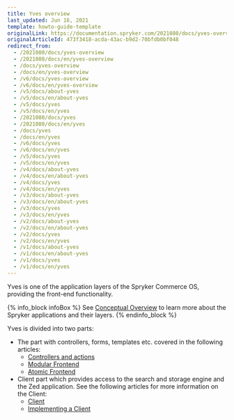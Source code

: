 ```yaml
---
title: Yves overview
last_updated: Jun 16, 2021
template: howto-guide-template
originalLink: https://documentation.spryker.com/2021080/docs/yves-overview
originalArticleId: 473f3418-acda-43ac-b9d2-70bfdb0bf048
redirect_from:
  - /2021080/docs/yves-overview
  - /2021080/docs/en/yves-overview
  - /docs/yves-overview
  - /docs/en/yves-overview
  - /v6/docs/yves-overview
  - /v6/docs/en/yves-overview
  - /v5/docs/about-yves
  - /v5/docs/en/about-yves
  - /v5/docs/yves
  - /v5/docs/en/yves
  - /2021080/docs/yves
  - /2021080/docs/en/yves
  - /docs/yves
  - /docs/en/yves
  - /v6/docs/yves
  - /v6/docs/en/yves
  - /v5/docs/yves
  - /v5/docs/en/yves
  - /v4/docs/about-yves
  - /v4/docs/en/about-yves
  - /v4/docs/yves
  - /v4/docs/en/yves
  - /v3/docs/about-yves
  - /v3/docs/en/about-yves
  - /v3/docs/yves
  - /v3/docs/en/yves
  - /v2/docs/about-yves
  - /v2/docs/en/about-yves
  - /v2/docs/yves
  - /v2/docs/en/yves
  - /v1/docs/about-yves
  - /v1/docs/en/about-yves
  - /v1/docs/yves
  - /v1/docs/en/yves
---
```


Yves is one of the application layers of the Spryker Commerce OS, providing the front-end functionality.

{% info_block infoBox %}
See [Conceptual Overview](/docs/scos/dev/architecture/conceptual-overview.html) to learn more about the Spryker applications and their layers.
{% endinfo_block %}

Yves is divided into two parts:

* The part with controllers, forms, templates etc. covered in the following articles:
    * [Controllers and actions](/docs/scos/dev/back-end-development/yves/controllers-and-actions.html)
    * [Modular Frontend](/docs/scos/dev/back-end-development/yves/modular-frontend.html)
    * [Atomic Frontend](/docs/scos/dev/front-end-development/yves/atomic-frontend/atomic-front-end-general-overview.html)
 * Client part which provides access to the search and storage engine and the Zed application. See the following articles for more information on the Client:
     * [Client](/docs/scos/dev/back-end-development/client/client.html)
     * [Implementing a Client](/docs/scos/dev/back-end-development/client/implementing-a-client.html)
